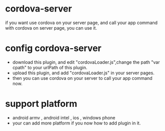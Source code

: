 # cordova-server
if you want use cordova on your server page, and call your app command with cordova on server page, you can use it.

# config cordova-server
* download this plugin, and edit "cordovaLoader.js",change the path "var cpath" to your urlPath of this plugin.
* upload this plugin, and add "cordovaLoader.js" in your server pages.
* then you can use cordova on your server to call your app command now.

# support platform
* android armv , android intel , ios , windows phone
* your can add more platform if you now how to add plugin in it.
